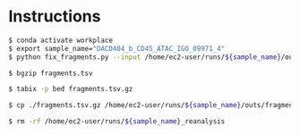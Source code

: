 # Instructions

```bash
$ conda activate workplace
$ export sample_name="DACD404_b_CD45_ATAC_IGO_09971_4"
$ python fix_fragments.py --input /home/ec2-user/runs/${sample_name}/outs/fragments.tsv.gz
```

```bash
$ bgzip fragments.tsv
```

```bash
$ tabix -p bed fragments.tsv.gz
```

```bash
$ cp ./fragments.tsv.gz /home/ec2-user/runs/${sample_name}/outs/fragments.tsv.gz
```

```bash
$ rm -rf /home/ec2-user/runs/${sample_name}_reanalysis
```
